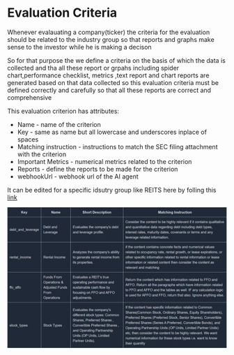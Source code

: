 # Evaluation Criteria

Whenever evalauating a company(ticker) the criteria for the evaluation should be related to the industry group so that reports and graphs make sense to the investor while he is making a decison

So for that purpose the we define a criteria on the basis of which the data is collected and tha all these report or grpahs including spider chart,performance checklist, metrics ,text report and chart reports are generated based on that data collected so this evaluation criteria must be defined
correctly and carefully so that all these reports are correct and comprehensive

This evaluation criterion has attributes:

- Name - name of the criterion
- Key - same as name but all lowercase and underscores inplace of spaces
- Matching instruction - instructions to match the SEC filing attachment with the criterion
- Important Metrics - numerical metrics related to the criterion
- Reports - define the reports to be made for the criterion
- webhookUrl - webhook url of the AI agent

It can be edited for a specific idsutry group like REITS here by folling this [link](https://koalagains.com/public-equities/industry-group-criteria/real-estate/equity-real-estate-investment-trusts-reits/create)

![criteria](./images/criteira_and_report/custom-criteria.png)
